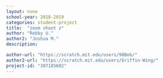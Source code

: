 ```yaml
---
layout: none
school-year: 2018-2019
categories: student-project
title:  "zoom shoot z"
author: "Robby U."
author2: "Joshua M."
description:

author-url: "https://scratch.mit.edu/users/90Bob/"
author2-url: "https://scratch.mit.edu/users/Griffin-Wing/"
project-id: "307185602"
---
```

